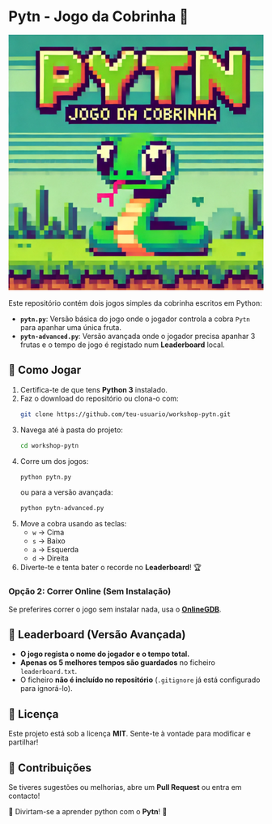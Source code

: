 # Pytn - Jogo da Cobrinha 🐍

![Pyton - Jogo da Cobrinha](img/pytn-img.webp)

Este repositório contém dois jogos simples da cobrinha escritos em Python: 

- **`pytn.py`**: Versão básica do jogo onde o jogador controla a cobra `Pytn` para apanhar uma única fruta.
- **`pytn-advanced.py`**: Versão avançada onde o jogador precisa apanhar 3 frutas e o tempo de jogo é registado num **Leaderboard** local.

## 🚀 Como Jogar
1. Certifica-te de que tens **Python 3** instalado.
2. Faz o download do repositório ou clona-o com:
   ```bash
   git clone https://github.com/teu-usuario/workshop-pytn.git
   ```
3. Navega até à pasta do projeto:
   ```bash
   cd workshop-pytn
   ```
4. Corre um dos jogos:
   ```bash
   python pytn.py
   ```
   ou para a versão avançada:
   ```bash
   python pytn-advanced.py
   ```
5. Move a cobra usando as teclas:
   - `w` → Cima
   - `s` → Baixo
   - `a` → Esquerda
   - `d` → Direita
6. Diverte-te e tenta bater o recorde no **Leaderboard**! 🏆

### Opção 2: Correr Online (Sem Instalação)
Se preferires correr o jogo sem instalar nada, usa o **[OnlineGDB](https://www.onlinegdb.com/online_python_compiler)**.

## 🏅 Leaderboard (Versão Avançada)
- **O jogo regista o nome do jogador e o tempo total.**
- **Apenas os 5 melhores tempos são guardados** no ficheiro `leaderboard.txt`.
- O ficheiro **não é incluído no repositório** (`.gitignore` já está configurado para ignorá-lo).

## 📜 Licença
Este projeto está sob a licença **MIT**. Sente-te à vontade para modificar e partilhar!

## 📧 Contribuições
Se tiveres sugestões ou melhorias, abre um **Pull Request** ou entra em contacto!

🐍 Divirtam-se a aprender python com o **Pytn**! 🚀

